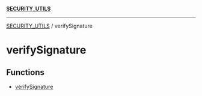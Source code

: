[**SECURITY_UTILS**](../README.md)

***

[SECURITY_UTILS](../README.md) / verifySignature

# verifySignature

## Functions

- [verifySignature](functions/verifySignature.md)
